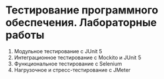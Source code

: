 # Тестирование программного обеспечения. Лабораторные работы

1. Модульное тестирование с JUnit 5
2. Интеграционное тестирование с Mockito и JUnit 5
3. Функциональное тестирование с Selenium
4. Нагрузочное и стресс-тестирование с JMeter

